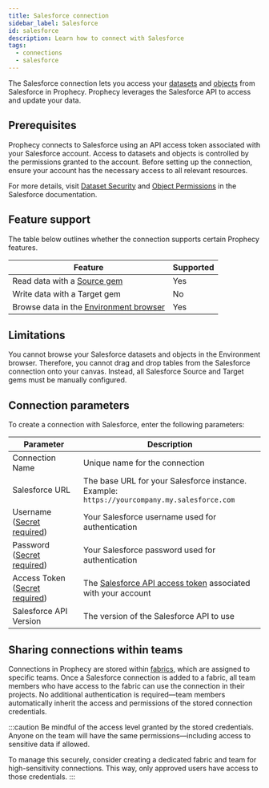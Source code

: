 ```yaml
---
title: Salesforce connection
sidebar_label: Salesforce
id: salesforce
description: Learn how to connect with Salesforce
tags:
  - connections
  - salesforce
---
```


The Salesforce connection lets you access your [datasets](https://help.salesforce.com/s/articleView?id=analytics.bi_integrate_datasets.htm&type=5) and [objects](https://developer.salesforce.com/docs/atlas.en-us.object_reference.meta/object_reference/sforce_api_objects_concepts.htm) from Salesforce in Prophecy. Prophecy leverages the Salesforce API to access and update your data.

## Prerequisites

Prophecy connects to Salesforce using an API access token associated with your Salesforce account. Access to datasets and objects is controlled by the permissions granted to the account. Before setting up the connection, ensure your account has the necessary access to all relevant resources.

For more details, visit [Dataset Security](https://help.salesforce.com/s/articleView?id=analytics.bi_integrate_dataset_security.htm&type=5) and [Object Permissions](https://help.salesforce.com/s/articleView?id=platform.users_profiles_object_perms.htm&type=5) in the Salesforce documentation.

## Feature support

The table below outlines whether the connection supports certain Prophecy features.

| Feature                                                                    | Supported |
| -------------------------------------------------------------------------- | --------- |
| Read data with a [Source gem](/analysts/salesforce)                        | Yes       |
| Write data with a Target gem                                               | No        |
| Browse data in the [Environment browser](/analysts/project-editor#sidebar) | Yes       |

## Limitations

You cannot browse your Salesforce datasets and objects in the Environment browser. Therefore, you cannot drag and drop tables from the Salesforce connection onto your canvas. Instead, all Salesforce Source and Target gems must be manually configured.

## Connection parameters

To create a connection with Salesforce, enter the following parameters:

| Parameter                                                                    | Description                                                                                                                                               |
| ---------------------------------------------------------------------------- | --------------------------------------------------------------------------------------------------------------------------------------------------------- |
| Connection Name                                                              | Unique name for the connection                                                                                                                            |
| Salesforce URL                                                               | The base URL for your Salesforce instance. <br/>Example: `https://yourcompany.my.salesforce.com`                                                          |
| Username ([Secret required](docs/enterprise/fabrics/secrets/secrets.md))     | Your Salesforce username used for authentication                                                                                                          |
| Password ([Secret required](docs/enterprise/fabrics/secrets/secrets.md))     | Your Salesforce password used for authentication                                                                                                          |
| Access Token ([Secret required](docs/enterprise/fabrics/secrets/secrets.md)) | The [Salesforce API access token](https://help.salesforce.com/s/articleView?id=xcloud.remoteaccess_access_tokens.htm&type=5) associated with your account |
| Salesforce API Version                                                       | The version of the Salesforce API to use                                                                                                                  |

## Sharing connections within teams

Connections in Prophecy are stored within [fabrics](docs/core/prophecy-fabrics/prophecy-fabrics.md), which are assigned to specific teams. Once a Salesforce connection is added to a fabric, all team members who have access to the fabric can use the connection in their projects. No additional authentication is required—team members automatically inherit the access and permissions of the stored connection credentials.

:::caution
Be mindful of the access level granted by the stored credentials. Anyone on the team will have the same permissions—including access to sensitive data if allowed.

To manage this securely, consider creating a dedicated fabric and team for high-sensitivity connections. This way, only approved users have access to those credentials.
:::
